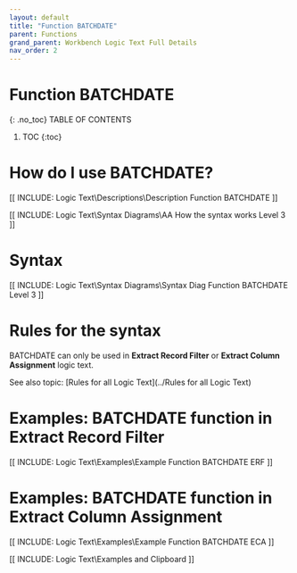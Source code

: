 ```yaml
---
layout: default
title: "Function BATCHDATE"
parent: Functions
grand_parent: Workbench Logic Text Full Details
nav_order: 2
---
```

# Function BATCHDATE
{: .no_toc}
TABLE OF CONTENTS 
1. TOC
{:toc}  

# How do I use BATCHDATE? 

[[ INCLUDE: Logic Text\Descriptions\Description Function BATCHDATE ]]

[[ INCLUDE: Logic Text\Syntax Diagrams\AA How the syntax works Level 3 ]]

# Syntax 

[[ INCLUDE: Logic Text\Syntax Diagrams\Syntax Diag Function BATCHDATE Level 3 ]]

# Rules for the syntax 

BATCHDATE can only be used in **Extract Record Filter** or **Extract Column Assignment** logic text.

See also topic: [Rules for all Logic Text](../Rules for all Logic Text) 

# Examples: BATCHDATE function in Extract Record Filter

[[ INCLUDE: Logic Text\Examples\Example Function BATCHDATE ERF ]]

# Examples: BATCHDATE function in Extract Column Assignment

[[ INCLUDE: Logic Text\Examples\Example Function BATCHDATE ECA ]]

[[ INCLUDE: Logic Text\Examples and Clipboard ]]
